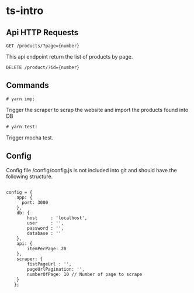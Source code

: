 # ts-intro




## Api HTTP Requests

```
GET /products/?page={number}
```
This api endpoint return the list of products by page.

```
DELETE /product/?id={number}
```


## Commands

```
# yarn imp: 
```
Trigger the scraper to scrap the website and import the products found into DB


```
# yarn test: 
```
Trigger mocha test. 

## Config
Config file /config/config.js is not included into git and should have the following structure.

```

config = {
    app: {
      port: 3000
    },
    db: {
        host     : 'localhost',
        user     : '',
        password : '',
        database : ''
    },
    api: {
        itemPerPage: 20
    },
    scraper: {
        fistPageUrl : '', 
        pageUrlPagination: '',
        numberOfPage: 10 // Number of page to scrape
    }
   };
```


